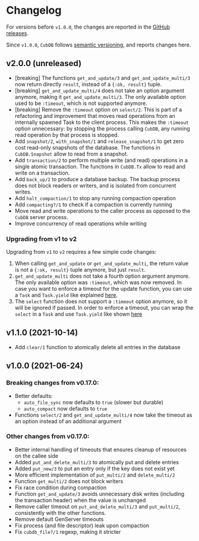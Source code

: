 # Changelog

For versions before `v1.0.0`, the changes are reported in the [GitHub
releases](https://github.com/lucaong/cubdb/releases).

Since `v1.0.0`, `CubDB` follows [semantic versioning](https://semver.org), and
reports changes here.

## v2.0.0 (unreleased)

  - [breaking] The functions `get_and_update/3` and `get_and_update_multi/3` now
    return directly `result`, instead of a `{:ok, result}` tuple.
  - [breaking] `get_and_update_multi/4` does not take an option argument
    anymore, making it `get_and_update_multi/3`. The only available option used
    to be `:timeout`, which is not supported anymore.
  - [breaking] Remove the `:timeout` option on `select/2`. This is part of a
    refactoring and improvement that moves read operations from an internally
    spawned Task to the client process. This makes the `:timeout` option
    unnecessary: by stopping the process calling `CubDB`, any running read
    operation by that process is stopped.
  - Add `snapshot/2`, `with_snapshot/1` and `release_snapshot/1` to get zero
    cost read-only snapshots of the database. The functions in `CubDB.Snapshot`
    allow to read from a snapshot.
  - Add `transaction/2` to perform multiple write (and read) operations in a
    single atomic transaction. The functions in `CubDB.Tx` allow to read and
    write on a transaction.
  - Add `back_up/2` to produce a database backup. The backup process does not
    block readers or writers, and is isolated from concurrent writes.
  - Add `halt_compaction/1` to stop any running compaction operation
  - Add `compacting?/1` to check if a compaction is currently running
  - Move read and write operations to the caller process as opposed to the
    `CubDB` server process.
  - Improve concurrency of read operations while writing

### Upgrading from v1 to v2

Upgrading from `v1` to `v2` requires a few simple code changes:

  1. When calling `get_and_update` or `get_and_update_multi`, the return value
     is not a `{:ok, result}` tuple anymore, but just `result`.
  2. `get_and_update_multi` does not take a fourth option argument anymore. The
     only available option was `:timeout`, which was now removed. In case you
     want to enforce a timeout for the update function, you can use a `Task` and
     `Task.yield` like explained
     [here](https://hexdocs.pm/elixir/1.12/Task.html#yield/2).
  3. The `select` function does not support a `:timeout` option anymore, so it
     will be ignored if passed. In order to enforce a timeout, you can wrap the
     `select` in a `Task` and use `Task.yield` like shown
     [here](https://hexdocs.pm/elixir/1.12/Task.html#yield/2)

## v1.1.0 (2021-10-14)

  - Add `clear/1` function to atomically delete all entries in the database

## v1.0.0 (2021-06-24)

### Breaking changes from v0.17.0:

  - Better defaults:
    * `auto_file_sync` now defaults to `true` (slower but durable)
    * `auto_compact` now defaults to `true`
  - Functions `select/2` and `get_and_update_multi/4` now take the timeout as an option instead of an additional argument

### Other changes from v0.17.0:

  - Better internal handling of timeouts that ensures cleanup of resources on the callee side
  - Added `put_and_delete_multi/3` to atomically put and delete entries
  - Added `put_new/3` to put an entry only if the key does not exist yet
  - More efficient implementation of `put_multi/2` and `delete_multi/2`
  - Function `get_multi/2` does not block writers
  - Fix race condition during compaction
  - Function `get_and_update/3` avoids unnecessary disk writes (including the transaction header) when the value is unchanged
  - Remove caller timeout on `put_and_delete_multi/3` and `put_multi/2`, consistently with the other functions.
  - Remove default GenServer timeouts
  - Fix process (and file descriptor) leak upon compaction
  - Fix `cubdb_file?/1` regexp, making it stricter
